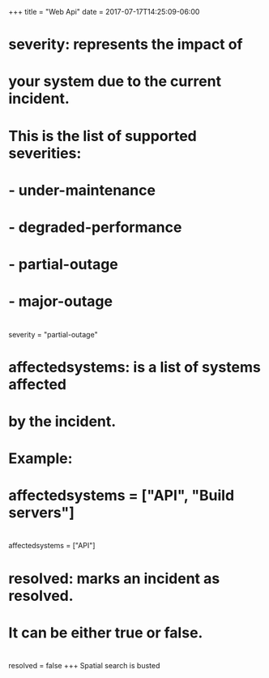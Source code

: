 +++
title = "Web Api"
date = 2017-07-17T14:25:09-06:00
# severity: represents the impact of
# your system due to the current incident.
# This is the list of supported severities:
#
# - under-maintenance
# - degraded-performance
# - partial-outage
# - major-outage
#
severity = "partial-outage"

# affectedsystems: is a list of systems affected
# by the incident.
# Example:
# affectedsystems = ["API", "Build servers"]
#
affectedsystems = ["API"]

# resolved: marks an incident as resolved.
# It can be either true or false.
#
resolved = false
+++
Spatial search is busted
